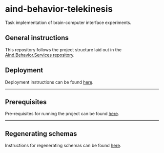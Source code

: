 # aind-behavior-telekinesis

Task implementation of brain-computer interface experiments.

## General instructions

This repository follows the project structure laid out in the [Aind.Behavior.Services repository](https://github.com/AllenNeuralDynamics/Aind.Behavior.Services).

## Deployment

Deployment instructions can be found [here](https://github.com/AllenNeuralDynamics/Aind.Behavior.Services?tab=readme-ov-file#deployment).

---

## Prerequisites

Pre-requisites for running the project can be found [here](https://github.com/AllenNeuralDynamics/Aind.Behavior.Services?tab=readme-ov-file#prerequisites).

---

## Regenerating schemas

Instructions for regenerating schemas can be found [here](https://github.com/AllenNeuralDynamics/Aind.Behavior.Services?tab=readme-ov-file#regenerating-schemas).
